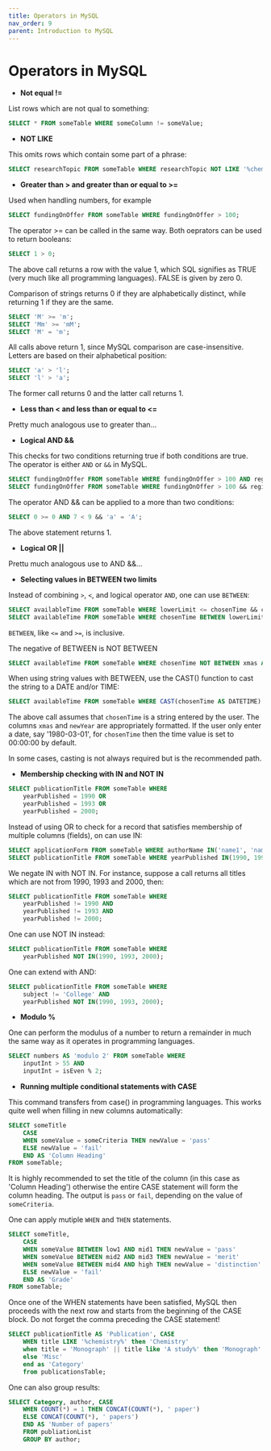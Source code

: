 ```yaml
---
title: Operators in MySQL
nav_order: 9
parent: Introduction to MySQL
---
```


# Operators in MySQL

+ __Not equal !=__

List rows which are not qual to something:

```sql
SELECT * FROM someTable WHERE someColumn != someValue;
```

+ __NOT LIKE__

This omits rows which contain some part of a phrase:

```sql
SELECT researchTopic FROM someTable WHERE researchTopic NOT LIKE '%chemistry%';
```

+ __Greater than > and greater than or equal to >=__

Used when handling numbers, for example

```sql
SELECT fundingOnOffer FROM someTable WHERE fundingOnOffer > 100;
```

The operator >= can be called in the same way.  Both oeprators can be used to return booleans:

```sql
SELECT 1 > 0;
```

The above call returns a row with the value 1, which SQL signifies as TRUE (very much like all programming languages). FALSE is given by zero 0.

Comparison of strings returns 0 if they are alphabetically distinct, while returning 1 if they are the same.

```sql
SELECT 'M' >= 'm';
SELECT 'Mm' >= 'mM';
SELECT 'M' = 'm';
```

All calls above return 1, since MySQL comparison are case-insensitive. Letters are based on their alphabetical position:

```sql
SELECT 'a' > 'l';
SELECT 'l' > 'a';
```

The former call returns 0 and the latter call returns 1.

+ __Less than < and less than or equal to <=__

Pretty much analogous use to greater than...

+ __Logical AND &&__

This checks for two conditions returning true if both conditions are true. The operator is either `AND` or `&&` in MySQL.

```sql
SELECT fundingOnOffer FROM someTable WHERE fundingOnOffer > 100 AND region = 'someRegion';
SELECT fundingOnOffer FROM someTable WHERE fundingOnOffer > 100 && region = 'someRegion';
```

The operator AND && can be applied to a more than two conditions:

```sql
SELECT 0 >= 0 AND 7 < 9 && 'a' = 'A';
```

The above statement returns 1.

+ __Logical OR ||__

Prettu much analogous use to AND &&...

+ __Selecting values in BETWEEN two limits__

Instead of combining `>`, `<`, and logical operator `AND`, one can use `BETWEEN`:

```sql
SELECT availableTime FROM someTable WHERE lowerLimit <= chosenTime && chosenTime <= upperLimit;
SELECT availableTime FROM someTable WHERE chosenTime BETWEEN lowerLimit AND upperLimit;
```

`BETWEEN`, like `<=` and `>=`, is inclusive.

The negative of BETWEEN is NOT BETWEEN

```sql
SELECT availableTime FROM someTable WHERE chosenTime NOT BETWEEN xmas AND newYear;
```

When using string values with BETWEEN, use the CAST() function to cast the string to a DATE and/or TIME:

```sql
SELECT availableTime FROM someTable WHERE CAST(chosenTime AS DATETIME) NOT BETWEEN xmas AND newYear;
```

The above call assumes that `chosenTime` is a string entered by the user. The columns `xmas` and `newYear` are appropriately formatted. If the user only enter a date, say '1980-03-01', for `chosenTime` then the time value is set to 00:00:00 by default.

In some cases, casting is not always required but is the recommended path.

+ __Membership checking with IN and NOT IN__

```sql
SELECT publicationTitle FROM someTable WHERE 
	yearPublished = 1990 OR
	yearPublished = 1993 OR
	yearPublished = 2000;
```

Instead of using OR to check for a record that satisfies membership of multiple columns (fields), on can use IN:

```sql
SELECT applicationForm FROM someTable WHERE authorName IN('name1', 'name2', 'name3');
SELECT publicationTitle FROM someTable WHERE yearPublished IN(1990, 1993, 2000);
```

We negate IN with NOT IN. For instance, suppose a call returns all titles which are not from 1990, 1993 and 2000, then:

```sql
SELECT publicationTitle FROM someTable WHERE 
	yearPublished != 1990 AND
	yearPublished != 1993 AND
	yearPublished != 2000;
```

One can use NOT IN instead:

```sql
SELECT publicationTitle FROM someTable WHERE 
	yearPublished NOT IN(1990, 1993, 2000);
```

One can extend with AND:

```sql
SELECT publicationTitle FROM someTable WHERE 
	subject != 'College' AND
	yearPublished NOT IN(1990, 1993, 2000);
```

+ __Modulo %__

One can perform the modulus of a number to return a remainder in much the same way as it operates in programming languages.

```sql
SELECT numbers AS 'modulo 2' FROM someTable WHERE 
	inputInt > 55 AND
	inputInt = isEven % 2;
```

+ __Running multiple conditional statements with CASE__

This command transfers from case() in programming languages. This works quite well when filling in new columns automatically:

```sql
SELECT someTitle
	CASE
	WHEN someValue = someCriteria THEN newValue = 'pass'
	ELSE newValue = 'fail'
	END AS 'Column Heading'
FROM someTable;
```

It is highly recommended to set the title of the column (in this case as 'Column Heading') otherwise the entire CASE statement will form the column heading. The output is `pass` or `fail`, depending on the value of `someCriteria`.

One can apply mutiple `WHEN` and `THEN` statements.

```sql
SELECT someTitle,
	CASE
	WHEN someValue BETWEEN low1 AND mid1 THEN newValue = 'pass'
	WHEN someValue BETWEEN mid2 AND mid3 THEN newValue = 'merit'
	WHEN someValue BETWEEN mid4 AND high THEN newValue = 'distinction'
	ELSE newValue = 'fail'
	END AS 'Grade'
FROM someTable;
```

Once one of the WHEN statements have been satisfied, MySQL then proceeds with the next row and starts from the beginning of the CASE block. Do not forget the comma preceding the CASE statement!

```sql
SELECT publicationTitle AS 'Publication', CASE
    WHEN title LIKE '%chemistry%' then 'Chemistry'
    when title = 'Monograph' || title like 'A study%' then 'Monograph'
    else 'Misc'
    end as 'Category'
    from publicationsTable;
```
One can also group results:

```sql
SELECT Category, author, CASE
    WHEN COUNT(*) = 1 THEN CONCAT(COUNT(*), ' paper')
    ELSE CONCAT(COUNT(*), ' papers')
    END AS 'Number of papers'
    FROM publiationList
    GROUP BY author;
```
